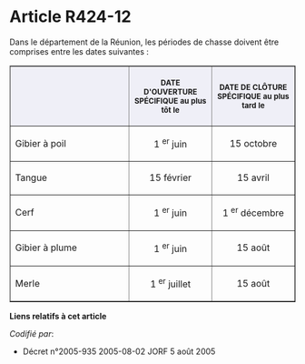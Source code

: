 # Article R424-12

Dans le département de la Réunion, les périodes de chasse doivent être comprises entre les dates suivantes :

<table cellspacing="1" cellpadding="4" border="1">
    <thead>
      <tr>
        <th align="center" bgcolor="#efeff7" width="195">

<font size="2"> </font>
        </th>
        <th align="center" bgcolor="#efeff7" width="130">

<font size="2">DATE D'OUVERTURE SPÉCIFIQUE au plus tôt le</font>
        </th>
        <th align="center" bgcolor="#efeff7" width="130">

<font size="2">DATE DE CLÔTURE SPÉCIFIQUE au plus tard le</font>
        </th>
      </tr>
    </thead>
    <tbody>
      <tr>
        <td align="left">

Gibier à poil</td>
        <td align="center">

1
          <sup>er</sup> juin</td>
        <td align="center">

15 octobre</td>
      </tr>
      <tr>
        <td align="left">

Tangue</td>
        <td align="center">

15 février</td>
        <td align="center">

15 avril</td>
      </tr>
      <tr>
        <td align="left">

Cerf</td>
        <td align="center">

1
          <sup>er</sup> juin</td>
        <td align="center">

1
          <sup>er</sup> décembre</td>
      </tr>
      <tr>
        <td align="left">

Gibier à plume</td>
        <td align="center">

1
          <sup>er</sup> juin</td>
        <td align="center">

15 août</td>
      </tr>
      <tr>
        <td align="left">

Merle</td>
        <td align="center">

1
          <sup>er</sup> juillet</td>
        <td align="center">

15 août</td>
      </tr>
    </tbody>
  </table>

**Liens relatifs à cet article**

_Codifié par_:

  - Décret n°2005-935 2005-08-02 JORF 5 août 2005
